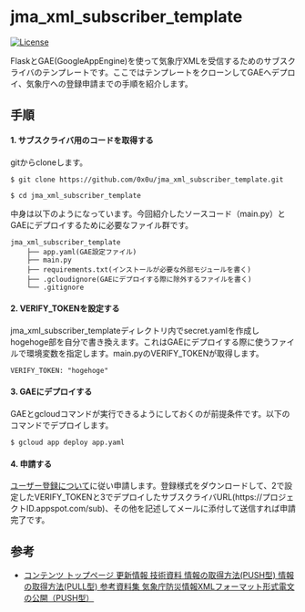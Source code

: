 # jma_xml_subscriber_template

[![License](https://img.shields.io/badge/license-JMA-blue.svg)](https://www.jma.go.jp/jma/kishou/info/coment.html)

FlaskとGAE(GoogleAppEngine)を使って気象庁XMLを受信するためのサブスクライバのテンプレートです。ここではテンプレートをクローンしてGAEへデプロイ、気象庁への登録申請までの手順を紹介します。

## 手順

#### 1. サブスクライバ用のコードを取得する
gitからcloneします。

```
$ git clone https://github.com/0x0u/jma_xml_subscriber_template.git

$ cd jma_xml_subscriber_template
```        

中身は以下のようになっています。今回紹介したソースコード（main.py）とGAEにデプロイするために必要なファイル群です。

```
jma_xml_subscriber_template
    ├── app.yaml(GAE設定ファイル)
    ├── main.py
    ├── requirements.txt(インストールが必要な外部モジュールを書く)
    ├── .gcloudignore(GAEにデプロイする際に除外するファイルを書く)
    └── .gitignore
```

#### 2. VERIFY_TOKENを設定する
jma_xml_subscriber_templateディレクトリ内でsecret.yamlを作成しhogehoge部を自分で書き換えます。これはGAEにデプロイする際に使うファイルで環境変数を指定します。main.pyのVERIFY_TOKENが取得します。

```
VERIFY_TOKEN: "hogehoge"
```

#### 3. GAEにデプロイする  
GAEとgcloudコマンドが実行できるようにしておくのが前提条件です。以下のコマンドでデプロイします。

```
$ gcloud app deploy app.yaml
```

#### 4. 申請する
[ユーザー登録について](http://xml.kishou.go.jp/open_trial/registration.html)に従い申請します。登録様式をダウンロードして、2で設定したVERIFY_TOKENと3でデプロイしたサブスクライバURL(https\://プロジェクトID.appspot.com/sub)、その他を記述してメールに添付して送信すれば申請完了です。


## 参考
* [コンテンツ
トップページ
更新情報
技術資料
情報の取得方法(PUSH型)
情報の取得方法(PULL型)
参考資料集
気象庁防災情報XMLフォーマット形式電文の公開（PUSH型）](http://xml.kishou.go.jp/open_trial/index.html)
